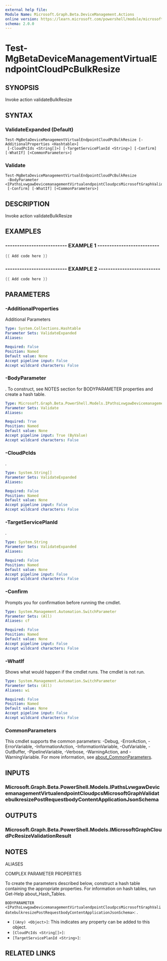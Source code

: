 ```yaml
---
external help file:
Module Name: Microsoft.Graph.Beta.DeviceManagement.Actions
online version: https://learn.microsoft.com/powershell/module/microsoft.graph.beta.devicemanagement.actions/test-mgbetadevicemanagementvirtualendpointcloudpcbulkresize
schema: 2.0.0
---
```


# Test-MgBetaDeviceManagementVirtualEndpointCloudPcBulkResize

## SYNOPSIS
Invoke action validateBulkResize

## SYNTAX

### ValidateExpanded (Default)
```
Test-MgBetaDeviceManagementVirtualEndpointCloudPcBulkResize [-AdditionalProperties <Hashtable>]
 [-CloudPcIds <String[]>] [-TargetServicePlanId <String>] [-Confirm] [-WhatIf] [<CommonParameters>]
```

### Validate
```
Test-MgBetaDeviceManagementVirtualEndpointCloudPcBulkResize
 -BodyParameter <IPathsLvwgawDevicemanagementVirtualendpointCloudpcsMicrosoftGraphValidatebulkresizePostRequestbodyContentApplicationJsonSchema>
 [-Confirm] [-WhatIf] [<CommonParameters>]
```

## DESCRIPTION
Invoke action validateBulkResize

## EXAMPLES

### -------------------------- EXAMPLE 1 --------------------------
```powershell
{{ Add code here }}
```



### -------------------------- EXAMPLE 2 --------------------------
```powershell
{{ Add code here }}
```



## PARAMETERS

### -AdditionalProperties
Additional Parameters

```yaml
Type: System.Collections.Hashtable
Parameter Sets: ValidateExpanded
Aliases:

Required: False
Position: Named
Default value: None
Accept pipeline input: False
Accept wildcard characters: False
```

### -BodyParameter
.
To construct, see NOTES section for BODYPARAMETER properties and create a hash table.

```yaml
Type: Microsoft.Graph.Beta.PowerShell.Models.IPathsLvwgawDevicemanagementVirtualendpointCloudpcsMicrosoftGraphValidatebulkresizePostRequestbodyContentApplicationJsonSchema
Parameter Sets: Validate
Aliases:

Required: True
Position: Named
Default value: None
Accept pipeline input: True (ByValue)
Accept wildcard characters: False
```

### -CloudPcIds
.

```yaml
Type: System.String[]
Parameter Sets: ValidateExpanded
Aliases:

Required: False
Position: Named
Default value: None
Accept pipeline input: False
Accept wildcard characters: False
```

### -TargetServicePlanId
.

```yaml
Type: System.String
Parameter Sets: ValidateExpanded
Aliases:

Required: False
Position: Named
Default value: None
Accept pipeline input: False
Accept wildcard characters: False
```

### -Confirm
Prompts you for confirmation before running the cmdlet.

```yaml
Type: System.Management.Automation.SwitchParameter
Parameter Sets: (All)
Aliases: cf

Required: False
Position: Named
Default value: None
Accept pipeline input: False
Accept wildcard characters: False
```

### -WhatIf
Shows what would happen if the cmdlet runs.
The cmdlet is not run.

```yaml
Type: System.Management.Automation.SwitchParameter
Parameter Sets: (All)
Aliases: wi

Required: False
Position: Named
Default value: None
Accept pipeline input: False
Accept wildcard characters: False
```

### CommonParameters
This cmdlet supports the common parameters: -Debug, -ErrorAction, -ErrorVariable, -InformationAction, -InformationVariable, -OutVariable, -OutBuffer, -PipelineVariable, -Verbose, -WarningAction, and -WarningVariable. For more information, see [about_CommonParameters](http://go.microsoft.com/fwlink/?LinkID=113216).

## INPUTS

### Microsoft.Graph.Beta.PowerShell.Models.IPathsLvwgawDevicemanagementVirtualendpointCloudpcsMicrosoftGraphValidatebulkresizePostRequestbodyContentApplicationJsonSchema

## OUTPUTS

### Microsoft.Graph.Beta.PowerShell.Models.IMicrosoftGraphCloudPcResizeValidationResult

## NOTES

ALIASES

COMPLEX PARAMETER PROPERTIES

To create the parameters described below, construct a hash table containing the appropriate properties. For information on hash tables, run Get-Help about_Hash_Tables.


`BODYPARAMETER <IPathsLvwgawDevicemanagementVirtualendpointCloudpcsMicrosoftGraphValidatebulkresizePostRequestbodyContentApplicationJsonSchema>`: .
  - `[(Any) <Object>]`: This indicates any property can be added to this object.
  - `[CloudPcIds <String[]>]`: 
  - `[TargetServicePlanId <String>]`: 

## RELATED LINKS


